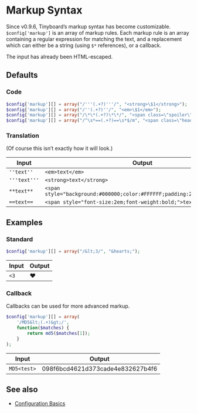 Markup Syntax
=============

Since v0.9.6, Tinyboard’s markup syntax has become customizable. `$config['markup']` is an array of markup rules. Each markup rule is an array containing a regular expression for matching the text, and a replacement which can either be a string (using `$*` references), or a callback.

The input has already been HTML-escaped.

Defaults
--------

### Code
```php
$config['markup'][] = array("/'''(.+?)'''/", "<strong>\$1</strong>");
$config['markup'][] = array("/''(.+?)''/", "<em>\$1</em>");
$config['markup'][] = array("/\*\*(.+?)\*\*/", "<span class=\"spoiler\">\$1</span>");
$config['markup'][] = array("/^\s*==(.+?)==\s*$/m", "<span class=\"heading\">\$1</span>");
```

### Translation
(Of course this isn’t exactly how it will look.)

Input           | Output
--------------- | ------
`''text''`      | `<em>text</em>`
`'''text'''`    | `<strong>text</strong>`
`**text**`      | `<span style="background:#000000;color:#FFFFFF;padding:2px;">text</span>`
`==text==`      | `<span style="font-size:2em;font-weight:bold;">text</span>`

Examples
--------

### Standard
```php
$config['markup'][] = array("/&lt;3/", "&hearts;"); 
```
Input | Output
----- | ------
`<3`  | ♥

### Callback
Callbacks can be used for more advanced markup.
```php
$config['markup'][] = array(
	'/MD5&lt;(.+)&gt;/',
	function($matches) {
		return md5($matches[1]);
	}
);
```
Input       | Output
----------- | ------
`MD5<test>` | 098f6bcd4621d373cade4e832627b4f6

See also
--------
* [Configuration Basics](../config.md)
